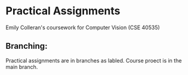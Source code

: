 # Practical Assignments
Emily Colleran's coursework for Computer Vision (CSE 40535)


## Branching:
Practical assignments are in branches as labled. Course proect is in the main branch. 
